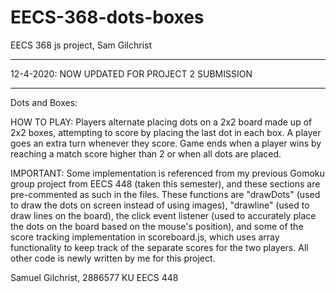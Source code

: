# EECS-368-dots-boxes
EECS 368 js project, Sam Gilchrist 

***
12-4-2020: NOW UPDATED FOR PROJECT 2 SUBMISSION 
***


Dots and Boxes:


HOW TO PLAY: 
Players alternate placing dots on a 2x2 board made up of 2x2 boxes, attempting to score by placing the last dot in each box. A player goes an extra turn whenever they score. Game ends when a player wins by reaching a match score higher than 2 or when all dots are placed.


IMPORTANT:
Some implementation is referenced from my previous Gomoku group project from EECS 448 (taken this semester), and these sections are pre-commented as such in the files. These functions are "drawDots" (used to draw the dots on screen instead of using images), "drawline" (used to draw lines on the board), the click event listener (used to accurately place the dots on the board based on the mouse's position), and some of the score tracking implementation in scoreboard.js, which uses array functionality to keep track of the separate scores for the two players. All other code is newly written by me for this project. 

Samuel Gilchrist, 2886577
KU EECS 448
